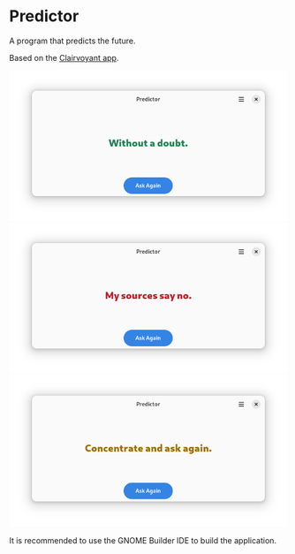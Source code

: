 # Predictor
A program that predicts the future.

Based on the [Clairvoyant app](https://github.com/cassidyjames/clairvoyant).

![screenshot1.png](/data/screenshot1.png)
![screenshot2.png](/data/screenshot2.png)
![screenshot3.png](/data/screenshot3.png)

It is recommended to use the GNOME Builder IDE to build the application.
